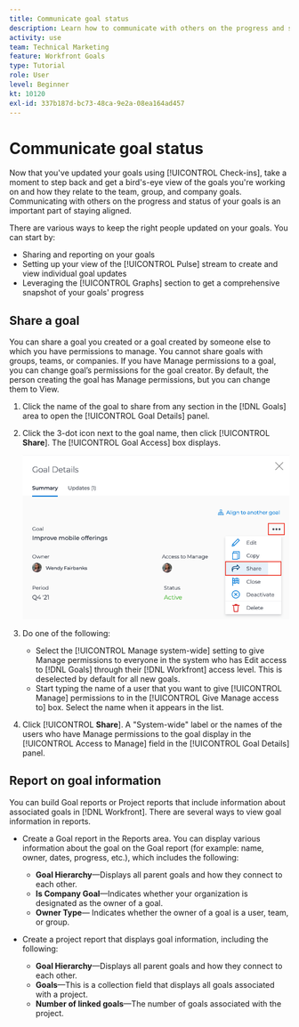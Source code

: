 ```yaml
---
title: Communicate goal status
description: Learn how to communicate with others on the progress and status of your goals in [!DNL Workfront Goals].
activity: use
team: Technical Marketing
feature: Workfront Goals
type: Tutorial
role: User
level: Beginner
kt: 10120
exl-id: 337b187d-bc73-48ca-9e2a-08ea164ad457
---
```

# Communicate goal status

Now that you've updated your goals using [!UICONTROL Check-ins], take a moment to step back and get a bird's-eye view of the goals you're working on and how they relate to the team, group, and company goals. Communicating with others on the progress and status of your goals is an important part of staying aligned.

There are various ways to keep the right people updated on your goals. You can start by: 

* Sharing and reporting on your goals
* Setting up your view of the [!UICONTROL Pulse] stream to create and view individual goal updates
* Leveraging the [!UICONTROL Graphs] section to get a comprehensive snapshot of your goals' progress

## Share a goal

You can share a goal you created or a goal created by someone else to which you have permissions to manage. You cannot share goals with groups, teams, or companies. If you have Manage permissions to a goal, you can change goal’s permissions for the goal creator. By default, the person creating the goal has Manage permissions, but you can change them to View. 

1. Click the name of the goal to share from any section in the [!DNL Goals] area to open the [!UICONTROL Goal Details] panel.

1. Click the 3-dot icon next to the goal name, then click [!UICONTROL **Share**]. The [!UICONTROL Goal Access] box displays.

    ![Assss](assets/17-workfront-goals-share-a-goal.png)

1. Do one of the following:

   * Select the [!UICONTROL Manage system-wide] setting to give Manage permissions to everyone in the system who has Edit access to [!DNL Goals] through their [!DNL Workfront] access level. This is deselected by default for all new goals.
   * Start typing the name of a user that you want to give [!UICONTROL Manage] permissions to in the [!UICONTROL Give Manage access to] box. Select the name when it appears in the list.

1. Click [!UICONTROL **Share**]. A "System-wide" label or the names of the users who have Manage permissions to the goal display in the [!UICONTROL Access to Manage] field in the [!UICONTROL Goal Details] panel.

## Report on goal information

You can build Goal reports or Project reports that include information about associated goals in [!DNL Workfront]. There are several ways to view goal information in reports.

* Create a Goal report in the Reports area. You can display various information about the goal on the Goal report (for example: name, owner, dates, progress, etc.), which includes the following:
    
  * **Goal Hierarchy**—Displays all parent goals and how they connect to each other.
  * **Is Company Goal**—Indicates whether your organization is designated as the owner of a goal.
  * **Owner Type**— Indicates whether the owner of a goal is a user, team, or group.

* Create a project report that displays goal information, including the following:
  * **Goal Hierarchy**—Displays all parent goals and how they connect to each other.
  * **Goals**—This is a collection field that displays all goals associated with a project.
  * **Number of linked goals**—The number of goals associated with the project.
